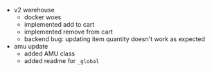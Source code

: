 - v2 warehouse
	- docker woes
	- implemented add to cart
	- implemented remove from cart
	- backend bug: updating item quantity doesn't work as expected
- amu update
	- added AMU class
	- added readme for `_global`